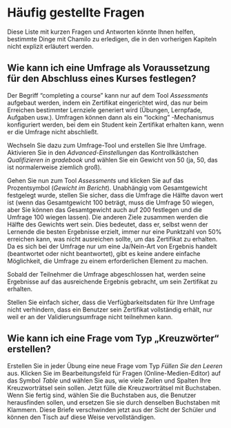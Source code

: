 
# Häufig gestellte Fragen

Diese Liste mit kurzen Fragen und Antworten könnte Ihnen helfen, bestimmte Dinge mit Chamilo zu erledigen, die in den vorherigen Kapiteln nicht explizit erläutert werden.

## Wie kann ich eine Umfrage als Voraussetzung für den Abschluss eines Kurses festlegen? <a id="how-can-i-set-a-survey-as-a-requirement-to-complete-a-course"></a>

Der Begriff “completing a course” kann nur auf dem Tool _Assessments_ aufgebaut werden, indem ein Zertifikat eingerichtet wird, das nur beim Erreichen bestimmter Lernziele generiert wird \(Übungen, Lernpfade, Aufgaben usw.). Umfragen können dann als ein “locking” -Mechanismus konfiguriert werden, bei dem ein Student kein Zertifikat erhalten kann, wenn er die Umfrage nicht abschließt.

Wechseln Sie dazu zum Umfrage-Tool und erstellen Sie Ihre Umfrage. Aktivieren Sie in den _Advanced-Einstellungen_ das Kontrollkästchen _Qualifizieren in gradebook_ und wählen Sie ein Gewicht von 50 \(ja, 50, das ist normalerweise ziemlich groß\).

Gehen Sie nun zum Tool _Assessments_ und klicken Sie auf das Prozentsymbol \(_Gewicht im Bericht_\). Unabhängig vom Gesamtgewicht festgelegt wurde, stellen Sie sicher, dass die Umfrage die Hälfte davon wert ist \(wenn das Gesamtgewicht 100 beträgt, muss die Umfrage 50 wiegen, aber Sie können das Gesamtgewicht auch auf 200 festlegen und die Umfrage 100 wiegen lassen\). Die anderen Ziele zusammen werden die Hälfte des Gewichts wert sein. Dies bedeutet, dass er, selbst wenn der Lernende die besten Ergebnisse erzielt, immer nur eine Punktzahl von 50% erreichen kann, was nicht ausreichen sollte, um das Zertifikat zu erhalten. Da es sich bei der Umfrage nur um eine Ja/Nein-Art von Ergebnis handelt \(beantwortet oder nicht beantwortet\), gibt es keine andere einfache Möglichkeit, die Umfrage zu einem erforderlichen Element zu machen.

Sobald der Teilnehmer die Umfrage abgeschlossen hat, werden seine Ergebnisse auf das ausreichende Ergebnis gebracht, um sein Zertifikat zu erhalten.

Stellen Sie einfach sicher, dass die Verfügbarkeitsdaten für Ihre Umfrage nicht verhindern, dass ein Benutzer sein Zertifikat vollständig erhält, nur weil er an der Validierungsumfrage nicht teilnehmen kann.

## Wie kann ich eine Frage vom Typ „Kreuzwörter“ erstellen? <a id="how-can-i-create-a-crosswords-type-question"></a>

Erstellen Sie in jeder Übung eine neue Frage vom Typ _Füllen Sie den Leeren_ aus. Klicken Sie im Bearbeitungsfeld für Fragen \(Online-Medien-Editor\) auf das Symbol _Table_ und wählen Sie aus, wie viele Zeilen und Spalten Ihre Kreuzworträtsel sein sollen. Jetzt fülle die Kreuzworträtsel mit Buchstaben. Wenn Sie fertig sind, wählen Sie die Buchstaben aus, die Benutzer herausfinden sollen, und ersetzen Sie sie durch denselben Buchstaben mit Klammern. Diese Briefe verschwinden jetzt aus der Sicht der Schüler und können den Tisch auf diese Weise vervollständigen.